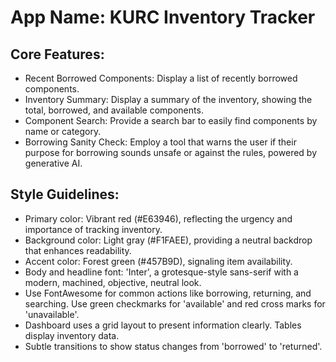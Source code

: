 # **App Name**: KURC Inventory Tracker

## Core Features:

- Recent Borrowed Components: Display a list of recently borrowed components.
- Inventory Summary: Display a summary of the inventory, showing the total, borrowed, and available components.
- Component Search: Provide a search bar to easily find components by name or category.
- Borrowing Sanity Check: Employ a tool that warns the user if their purpose for borrowing sounds unsafe or against the rules, powered by generative AI.

## Style Guidelines:

- Primary color: Vibrant red (#E63946), reflecting the urgency and importance of tracking inventory.
- Background color: Light gray (#F1FAEE), providing a neutral backdrop that enhances readability.
- Accent color: Forest green (#457B9D), signaling item availability.
- Body and headline font: 'Inter', a grotesque-style sans-serif with a modern, machined, objective, neutral look.
- Use FontAwesome for common actions like borrowing, returning, and searching.  Use green checkmarks for 'available' and red cross marks for 'unavailable'.
- Dashboard uses a grid layout to present information clearly. Tables display inventory data.
- Subtle transitions to show status changes from 'borrowed' to 'returned'.